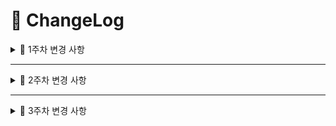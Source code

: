 # 📝 ChangeLog

<details>
  <summary>📌 1주차 변경 사항</summary>

## ✅ Week 1 (1주차)

<details>
  <summary>:bust_in_silhouette: 조유원</summary>

### :white_check_mark: Done

- **공통 컴포넌트 - 검색창 컴포넌트 구현** (`SearchBar.tsx`, `SearchBarMobile.tsx`)

  - 화면 크기에 따른 반응형 구현 (`ResponsiveSearchBar.tsx`)
  - 배급사 드롭다운 메뉴 추가
  - 태그, 검색어 구분

- **공통 컴포넌트 - 태그, 뱃지 컴포넌트 구현** (`Badges.tsx`, `Tags.tsx`)

  - 태그 호버 시 색상 변경

- **공통 컴포넌트 - 웹툰 카드 컴포넌트 구현** (`WebtoonCard.tsx`, `WebtoonCardMobile.tsx`, `WebtoonCardCol.tsx`, `WebtoonCardColMobile.tsx`)

  - 세로형 웹툰 카드 컴포넌트, 가로형 웹툰 카드 컴포넌트
  - 웹툰 정보 표시

- **메인 페이지 구현** (`page.tsx`)

  - 메인 헤더 추가 (`Header.tsx`)
    - 툰츄 로고, 목업 사진 추가
  - 화면 크기에 따른 반응형 구현 (`MainDesktop.tsx`, `MainMobile.tsx`)
  - Swiper 라이브러리를 활용한 슬라이더 구현 (`Swiper.tsx`)
  - Material UI 라이브러리를 활용한 페이지네이션 구현 (`PaginationList.tsx`)

### :construction: In Progress

- **태그 드롭다운 메뉴 구현**

  - 태그 페이지네이션 추가
  - 반응형 구현

- **메인 헤더 애니메이션 구현**

  - 고양이 발바닥 애니메이션 구현

### :mag: Preview

- **공통 컴포넌트**
<div align=center>
  <img src='https://github.com/user-attachments/assets/dc466a5e-4d77-4e0e-9d6e-ab6c6e09fbdb' width=200/>
</div>

- **메인 페이지**
<div align=center>
  <img src='https://github.com/user-attachments/assets/f065ce16-5440-404d-af91-b8c2d92c55ce'/>
</div>

- **메인 페이지 - 태블릿, 모바일**
<div align=center>
  <div>
    <img src='https://github.com/user-attachments/assets/307064e3-f7d8-4915-a17e-864f7715804c' width=200 />
    &nbsp;&nbsp;&nbsp;&nbsp;
    <img src='https://github.com/user-attachments/assets/8e1335dd-90a7-4cdc-b01f-b0fa97df4604' width=300 />
  </div>
</div>

</details>

---

<details>
  <summary>:bust_in_silhouette: 이혜민</summary>

### :white_check_mark: Done

- **공통 컴포넌트 - 네비게이션 바 구현** (`Nav.tsx`, `NavClient.tsx`)

  - 화면 크기에 따른 반응형 구현 (`DesktopNav.tsx`, `MobileTablet.tsx`)
  - 드롭다운 메뉴 추가(프로필/로그아웃) (`ProfileMenu.tsx`)

- **공통 컴포넌트 - 반응형 디자인을 위한 브레이크포인트(BP) 감지 커스텀 훅 구현**
  - 서버 사이드 BP 감지 유틸함수 구현 (`breakpointDetect.ts`)
    - Next.js headers API를 활용한 User-Agent 기반 디바이스 타입 감지
  - 클라이언트 사이드 BP 감지 커스텀 훅 구현 (`useBreakpoint.ts`)
    - Resize 이벤트를 이용한 화면 크기 기반 동적 BP 감지
- **공통 컴포넌트 - 외부 클릭 감지 커스텀 훅 구현** (`useOutsideClick.tsx`)

- **공통 컴포넌트 - 모바일/탭뷰를 위한 바텀 팝업 시트 구현** (`BottomSlideUpMenu.tsx`)

  - body 스크롤 잠금 기능 구현 (`useLockBodyScroll`)
  - Framer Motion을 활용한 슬라이드 애니메이션 구현

- **로그인 페이지 구현** (`/login/page.tsx`)

  - 소셜 로그인 버튼 추가 (`GoogleLoginButton.tsx`, `NaverLoginButton.tsx`, `KakaoLoginButton.tsx`)
  - OAuth 인증 URL 생성 유틸리티 함수 구현 (Google, Naver, Kakao) (`auth.ts`)
  - Zustand를 활용한 전역 상태 관리 구현 (`authStore.ts`)
    - 유저 정보 저장 및 관리
    - 로그인/로그아웃 기능 구현

- **프로필 페이지 구현** (`/profile/page.tsx`)

  - 기본 프로필 페이지 구현 (`ProfileDefault.tsx`)
    - 프로필 조회/수정 기능 구현
    - 인증 상태에 따른 라우팅 보호 구현
  - 프로필 페이지 변경 UI 구현 (`ProfileEdit.tsx`)
  - Zustand를 활용한 프로필 상태 관리 (`profileStore.ts`)
    - 프로필 편집 모드 상태 관리
    - 상태 변경 액션 구현
  - 사용자 API 모듈 구현 (`userApi.ts`)
    - 로그인/로그아웃, 프로필 정보 조회/수정

- **회원탈퇴 페이지 구현** (`/withdrawal/page.tsx`)
  - 회원탈퇴 페이지 모바일/탭뷰 구현
  - 닉네임 일치 여부 시각적 Validation 추가

### :construction: In Progress

- **로그인 페이지 구현** (`/login/page.tsx`)

  - 로그인/로그아웃 API 연동

- **회원탈퇴 페이지 구현** (`/withdrawal/page.tsx`)

  - 회원탈퇴 데스크탑 뷰 UI 구현
  - 회원탈퇴 API 연동
  - 회원 탈퇴 후, 메인 페이지로 리다이렉트

- **프로필 페이지 구현** (`/profile/page.tsx`)

  - 새로고침 시 프로필 정보 유지
    (별도 프로필 조회 API 연결)
  - 프로필 조회/변경 API 연동

- **공통 컴포넌트 - confirm 모달 구현** (`ConfirmModal.tsx`)

- **공통 컴포넌트 - Footer 구현** (`Footer.tsx`)

  - Footer UI 구현 (BD 컨텐츠 대기중)

- **공통 컴포넌트 - 커서 애니메이션 구현** (`Cursor.tsx`)
  - 커서 UI 및 애니메이션 구현

### :mag: Preview

- **공통 컴포넌트 - 네비게이션 바**

<img src='https://github.com/user-attachments/assets/aabb5296-6698-4894-95da-fc60b84b85ae'/>

</details>

---

<details>
  <summary>:bust_in_silhouette: 최푸른</summary>

### :white_check_mark: Done

- **공통 컴포넌트 - 작품 등록 상태 컴포넌트 구현** (`Status.tsx`)

  - 작품 등록 상태 표시
  - 등록 상태(PENDING/REGISTERED/REJECTED)에 따른 배경색 설정

- **내 상자 페이지 구현** (`/my-box/page.tsx`)
  - 사용자로 접속 시, 내 상자 페이지 기본 화면 UI 구현
  - 탭 메뉴 구현 (찜 목록/최근 본 목록/작품 등록/등록 신청한 작품)
- **찜 목록 메뉴 구현** (`FavoriteList.tsx`)
  - 찜 처리되어 있는 웹툰 목록 표시
  - 찜 목록 내 상단 검색창 및 정렬 버튼(최신순, 오래된순) 구현

### :construction: In Progress

- **찜 목록 메뉴 구현** (`FavoriteList.tsx`)

  - 반응형 구현
  - 찜 목록 페이지네이션 구현

- **작품 등록 메뉴 구현** (`WebtoonRegisterForm.tsx`)
  - 작품 등록 UI 개선
  - 반응형 구현

### :mag: Preview

- **공통 컴포넌트**
<div align="center">
  <kbd>
  </kbd>
</div>

- **내 상자 페이지**
<div align=center>
  <img src='https://github.com/user-attachments/assets/9f07a449-790b-4c42-9431-cffbc0672b71'/>
  <img src='https://github.com/user-attachments/assets/129123cc-2214-4474-bb98-a1a1a80fba16'/>
</div>

- **찜 메뉴**

</details>

</details>

---

<details>
  <summary>📌 2주차 변경 사항</summary>

## ✅ Week 2 (2주차)

---

<details>
  <summary>:bust_in_silhouette: 이혜민</summary>

### :white_check_mark: Done

- **로그인/로그아웃 기능**

  - 로그인/로그아웃 API 구현
  - mockData로 테스트 완료

- **회원탈퇴 기능**

  - 회원탈퇴 API 구현
  - `nick_name`값이 null일 때 기본 닉네임 구현 기능 추가

- **프로필 조회/변경 기능**

  - 프로필 조회/변경 API 구현
  - 프로필 이미지 전달 형식 변경(json -> formData)에 따른 코드 수정

- **반응형 디자인 기능 구현**

  - 서버 사이드에서 User Agent 기반 정규식 필터링으로 디바이스 감지(`breakpointDetect.ts`)
  - 클라이언트 사이드에서 Resize 이벤트 기반의 커스텀 훅으로 실시간 너비 감지(`useBreakpoint.ts`)

- **공통 컴포넌트 - 모달 컴포넌트 구현** (`/components/common/modal`)

  - 모달 컨테이너, 컨텐트, 타이틀 컴포넌트 구현
  - 외부 클릭 감지 시 모달 닫힘 기능 적용

- **공통 컴포넌트 - 로딩화면 구현** (`loading.tsx`)

  - 프로그레스바 반복 애니메이션 구현

- **공통 컴포넌트 - 에러화면 구현** (`error.tsx`)

- **공통 컴포넌트 - '찾을수 없는 페이지'화면 구현** (`not-found.tsx`)

### :construction: In Progress

- **로그인/로그아웃 기능**

  - 로그인/로그아웃 API 테스트

- **회원탈퇴 기능**

  - 회원탈퇴 API 테스트

- **프로필 조회/변경 기능**

  - 프로필 조회/변경 API 테스트

- **미들웨어 구현**

  - 인증이 필요한 페이지 접근 제한 처리 (로그인 페이지로 리다이렉트)
  - 로그인 상태일 때 로그인 페이지 접근 제한 처리 (메인 페이지로 리다이렉트)
  - 소셜 로그인 콜백 페이지 별도 처리
  - 미들웨어 테스트

### :mag: Preview

- **모달 컴포넌트**
  
<img src='github.com/user-attachments/assets/a3524f76-8861-4fd1-876e-963769138d0f'/>


- **로딩 컴포넌트**

<img src='https://github.com/user-attachments/assets/903fa15d-fe7c-4b75-a45f-07a471b8039e'/>


- **에러 컴포넌트**

<img src='https://github.com/user-attachments/assets/f7c836cc-b076-4a18-bd82-01c6133b5dad'/>

- **찾을 수 없는 페이지(not-found) 컴포넌트**

<img src='https://github.com/user-attachments/assets/f5ed5daa-9974-4f98-9751-ac6339bd913e'/>

</details>

</details>

---

<details>
  <summary>📌 3주차 변경 사항</summary>

## ✅ Week 3 (3주차)

---

<details>
  <summary>:bust_in_silhouette: 이혜민</summary>

### :white_check_mark: Done

- **로그인/로그아웃 기능**

  - 쿠키 설정 담당이 프론트로 변경됨에 따라 코드 수정
  - 로그인/로그아웃 API 테스트 완료

- **회원탈퇴 기능**

  - 회원탈퇴 API 테스트 완료

- **프로필 조회/변경 기능**

  - 프로필 조회/변경 API 테스트 완료

- **미들웨어 구현** (`middleware.ts`)

  - 인증이 필요한 페이지 접근 제한 처리 (로그인 페이지로 리다이렉트)
  - 로그인 상태일 때 로그인 페이지 접근 제한 처리 (메인 페이지로 리다이렉트)
  - 소셜 로그인 콜백 페이지 별도 처리

- **개인정보 처리방침 페이지 구현** (`/privacy`)

- **사이트 이용약관 페이지 구현** (`/terms`)

- **Typeform 링크 버튼 구현** (`/TypeformBtn.tsx`)

- **공통 컴포넌트 - Footer 구현** (`Footer.tsx`)

  - 개인정보 처리방침, 사이트 이용약관 페이지 구현
  - 툰츄 소셜 링크/페이지 연결

### :construction: In Progress

- SEO 최적화를 위한 전체 코드 리팩토링

### :mag: Preview

- **소셜 로그인/로그아웃 동작**
<div align=center>
  소셜 로그인 동작 GIF 이미지 추가 예정
</div>

- **회원탈퇴 동작**
<div align=center>
  회원탈퇴 동작 GIF 이미지 추가 예정
</div>

- **프로필조회/변경 동작**
<div align=center>
  프로필조회/변경 동작 GIF 이미지 추가 예정
</div>

- **개인정보 처리방침 페이지**

<img src='https://github.com/user-attachments/assets/c73cb78d-fb14-453f-a278-75443fd2d145'/>


- **사이트 이용약관 페이지**

<img src='https://github.com/user-attachments/assets/8d07640c-8bfa-4486-8e10-03db0f2702f3'/>

</details>

---

</details>
